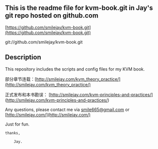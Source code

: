 ## This is the readme file for kvm-book.git in Jay's git repo hosted on github.com
[https://github.com/smilejay/kvm-book.git](https://github.com/smilejay/kvm-book.git)

git://github.com/smilejay/kvm-book.git

## Description
This repository includes the scripts and config files for my KVM book.

部分章节连载：[http://smilejay.com/kvm_theory_practice/](http://smilejay.com/kvm_theory_practice/)

正式发布和本书勘误： [http://smilejay.com/kvm-principles-and-practices/] (http://smilejay.com/kvm-principles-and-practices/)

Any questions, please contact me via smile665@gmail.com or [http://smilejay.com/](http://smilejay.com/)


Just for fun.

    thanks,

        Jay.
